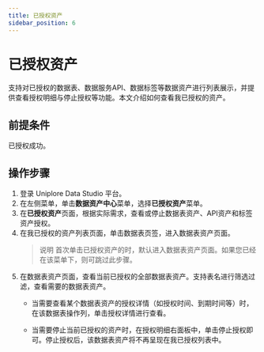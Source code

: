 ```yaml
---
title: 已授权资产
sidebar_position: 6
---
```

# 已授权资产
支持对已授权的数据表、数据服务API、数据标签等数据资产进行列表展示，并提供查看授权明细与停止授权等功能。本文介绍如何查看我已授权的资产。

## 前提条件
已授权成功。

## 操作步骤
1. 登录 Uniplore Data Studio 平台。
2. 在左侧菜单，单击**数据资产中心**菜单，选择**已授权资产**菜单。
3. 在**已授权资产**页面，根据实际需求，查看或停止数据表资产、API资产和标签资产授权。
4. 在我已授权的资产列表页面，单击数据表页签，进入数据表资产页面。
    > 说明 首次单击已授权资产的时，默认进入数据表资产页面。如果您已经在该菜单下，则可跳过此步骤。
5. 在数据表资产页面，查看当前已授权的全部数据表资产。支持表名进行筛选过滤，查看需要的数据表资产。
    - 当需要查看某个数据表资产的授权详情（如授权时间、到期时间等）时，在该数据表操作列，单击授权详情进行查看。

    - 当需要停止当前已授权的资产时，在授权明细右面板中，单击停止授权即可。停止授权后，该数据表资产将不再呈现在我已授权列表中。
